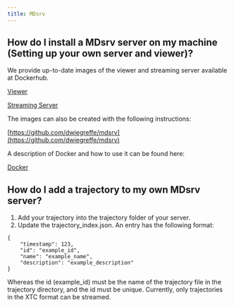 ```yaml
---
title: MDsrv
---
```


<a name="install"></a>
## How do I install a MDsrv server on my machine (Setting up your own server and viewer)?
We provide up-to-date images of the viewer and streaming server available at Dockerhub. 

[Viewer](https://hub.docker.com/r/dwiegreffe/mdsrv-viewer)

[Streaming Server](https://hub.docker.com/r/dwiegreffe/mdsrv-remote)

The images can also be created with the following instructions: 

[https://github.com/dwiegreffe/mdsrv](https://github.com/dwiegreffe/mdsrv)

A description of Docker and how to use it can be found here: 

[Docker](https://docs.docker.com/get-started/)

<a name="import-tr-md"></a>
## How do I add a trajectory to my own MDsrv server?

1. Add your trajectory into the trajectory folder of your server.
2. Update the trajectory_index.json. 
An entry has the following format:
```
{
    "timestamp": 123,
    "id": "example_id",
    "name": "example_name",
    "description": "example_description"
}
```

Whereas the id (example_id) must be the name of the trajectory file in the trajectory directory, and the id must be unique.
Currently, only trajectories in the XTC format can be streamed.